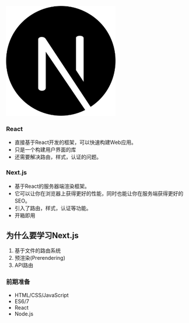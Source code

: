 <img src="./images/nextjs_icon.png" alt="nextjs_icon" width="300" height="auto" />

### React 

- 直接基于React开发的框架，可以快速构建Web应用。
- 只是一个构建用户界面的库
- 还需要解决路由，样式，认证的问题。

### Next.js
- 基于React的服务器端渲染框架。
- 它可以让你在浏览器上获得更好的性能，同时也能让你在服务端获得更好的SEO。
- 引入了路由，样式，认证等功能。
- 开箱即用

## 为什么要学习Next.js

1. 基于文件的路由系统
2. 预渲染(Prerendering)
3. API路由

### 前期准备

- HTML/CSS/JavaScript
- ES6/7
- React
- Node.js